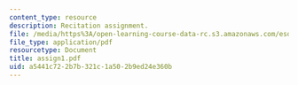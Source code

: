 ```yaml
---
content_type: resource
description: Recitation assignment.
file: /media/https%3A/open-learning-course-data-rc.s3.amazonaws.com/esd-10-introduction-to-technology-and-policy-fall-2006/a5441c722b7b321c1a502b9ed24e360b_assign1.pdf
file_type: application/pdf
resourcetype: Document
title: assign1.pdf
uid: a5441c72-2b7b-321c-1a50-2b9ed24e360b
---
```

